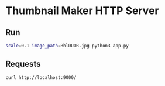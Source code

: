 # Thumbnail Maker HTTP Server

## Run

```bash
scale=0.1 image_path=BhlDUOR.jpg python3 app.py
```

## Requests

```bash
curl http://localhost:9000/
```